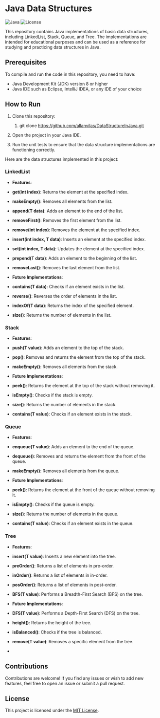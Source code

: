 # Java Data Structures

![Java](https://img.shields.io/badge/Java-8%2B-blue)
![License](https://img.shields.io/badge/license-MIT-green)

This repository contains Java implementations of basic data structures, including LinkedList, Stack, Queue, and Tree. The implementations are intended for educational purposes and can be used as a reference for studying and practicing data structures in Java.

## Prerequisites

To compile and run the code in this repository, you need to have:

- Java Development Kit (JDK) version 8 or higher
- Java IDE such as Eclipse, IntelliJ IDEA, or any IDE of your choice

## How to Run

1. Clone this repository:
   1. git clone https://github.com/allanvilas/DataStructureInJava.git
2. Open the project in your Java IDE.

3. Run the unit tests to ensure that the data structure implementations are functioning correctly.

Here are the data structures implemented in this project:

### LinkedList

- **Features**:
- **get(int index)**: Returns the element at the specified index.
- **makeEmpty()**: Removes all elements from the list.
- **append(T data)**: Adds an element to the end of the list.
- **removeFirst()**: Removes the first element from the list.
- **remove(int index)**: Removes the element at the specified index.
- **insert(int index, T data)**: Inserts an element at the specified index.
- **set(int index, T data)**: Updates the element at the specified index.
- **prepend(T data)**: Adds an element to the beginning of the list.
- **removeLast()**: Removes the last element from the list.

- **Future Implementations**:
- **contains(T data)**: Checks if an element exists in the list.
- **reverse()**: Reverses the order of elements in the list.
- **indexOf(T data)**: Returns the index of the specified element.
- **size()**: Returns the number of elements in the list.

### Stack

- **Features**:
- **push(T value)**: Adds an element to the top of the stack.
- **pop()**: Removes and returns the element from the top of the stack.
- **makeEmpty()**: Removes all elements from the stack.

- **Future Implementations**:
- **peek()**: Returns the element at the top of the stack without removing it.
- **isEmpty()**: Checks if the stack is empty.
- **size()**: Returns the number of elements in the stack.
- **contains(T value)**: Checks if an element exists in the stack.

### Queue

- **Features**:
- **enqueue(T value)**: Adds an element to the end of the queue.
- **dequeue()**: Removes and returns the element from the front of the queue.
- **makeEmpty()**: Removes all elements from the queue.

- **Future Implementations**:
- **peek()**: Returns the element at the front of the queue without removing it.
- **isEmpty()**: Checks if the queue is empty.
- **size()**: Returns the number of elements in the queue.
- **contains(T value)**: Checks if an element exists in the queue.

### Tree

- **Features**:
- **insert(T value)**: Inserts a new element into the tree.
- **preOrder()**: Returns a list of elements in pre-order.
- **inOrder()**: Returns a list of elements in in-order.
- **posOrder()**: Returns a list of elements in post-order.
- **BFS(T value)**: Performs a Breadth-First Search (BFS) on the tree.

- **Future Implementations**:
- **DFS(T value)**: Performs a Depth-First Search (DFS) on the tree.
- **height()**: Returns the height of the tree.
- **isBalanced()**: Checks if the tree is balanced.
- **remove(T value)**: Removes a specific element from the tree.
- 
## Contributions

Contributions are welcome! If you find any issues or wish to add new features, feel free to open an issue or submit a pull request.

## License

This project is licensed under the [MIT License](https://opensource.org/licenses/MIT).
